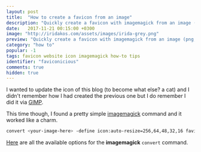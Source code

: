 ```yaml
---
layout: post
title:  "How to create a favicon from an image"
description: "Quickly create a favicon with imagemagick from an image (png, jpg etc)."
date:   2017-11-21 00:15:00 +0300
image: "http://iridakos.com/assets/images/irida-grey.png"
preview: "Quickly create a favicon with imagemagick from an image (png, jpg etc)"
category: "how to"
popular: -1
tags: favicon website icon imagemagick how-to tips
identifier: "faviconicious"
comments: true
hidden: true
---
```


I wanted to update the icon of this blog (to become what else? a cat) and I didn't remember how I had created the previous one but I do remember I did it via [GIMP](https://www.gimp.org/).

This time though, I found a pretty simple [imagemagick](https://www.imagemagick.org/script/index.php) command and it worked like a charm.

```bash
convert <your-image-here> -define icon:auto-resize=256,64,48,32,16 favicon.ico
```

[Here](https://www.imagemagick.org/script/command-line-options.php) are all the available options for the **imagemagick** `convert` command.
